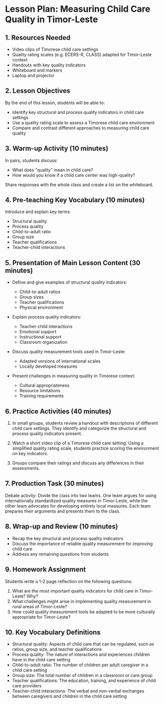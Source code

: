 # Lesson Plan: Measuring Child Care Quality in Timor-Leste

## 1. Resources Needed

- Video clips of Timorese child care settings
- Quality rating scales (e.g. ECERS-R, CLASS) adapted for Timor-Leste context
- Handouts with key quality indicators
- Whiteboard and markers
- Laptop and projector

## 2. Lesson Objectives

By the end of this lesson, students will be able to:
- Identify key structural and process quality indicators in child care settings
- Use a quality rating scale to assess a Timorese child care environment
- Compare and contrast different approaches to measuring child care quality

## 3. Warm-up Activity (10 minutes)

In pairs, students discuss:
- What does "quality" mean in child care?
- How would you know if a child care center was high-quality?

Share responses with the whole class and create a list on the whiteboard.

## 4. Pre-teaching Key Vocabulary (10 minutes)

Introduce and explain key terms:
- Structural quality
- Process quality
- Child-to-adult ratio
- Group size
- Teacher qualifications
- Teacher-child interactions

## 5. Presentation of Main Lesson Content (30 minutes)

- Define and give examples of structural quality indicators:
  - Child-to-adult ratios
  - Group sizes
  - Teacher qualifications
  - Physical environment

- Explain process quality indicators:
  - Teacher-child interactions
  - Emotional support
  - Instructional support
  - Classroom organization

- Discuss quality measurement tools used in Timor-Leste:
  - Adapted versions of international scales
  - Locally developed measures

- Present challenges in measuring quality in Timorese context:
  - Cultural appropriateness
  - Resource limitations
  - Training requirements

## 6. Practice Activities (40 minutes)

1. In small groups, students review a handout with descriptions of different child care settings. They identify and categorize the structural and process quality indicators present.

2. Watch a short video clip of a Timorese child care setting. Using a simplified quality rating scale, students practice scoring the environment on key indicators.

3. Groups compare their ratings and discuss any differences in their assessments.

## 7. Production Task (30 minutes)

Debate activity: Divide the class into two teams. One team argues for using internationally standardized quality measures in Timor-Leste, while the other team advocates for developing entirely local measures. Each team prepares their arguments and presents them to the class.

## 8. Wrap-up and Review (10 minutes)

- Recap the key structural and process quality indicators
- Discuss the importance of reliable quality measurement for improving child care
- Address any remaining questions from students

## 9. Homework Assignment

Students write a 1-2 page reflection on the following questions:
1. What are the most important quality indicators for child care in Timor-Leste? Why?
2. What challenges might arise in implementing quality measurement in rural areas of Timor-Leste?
3. How could quality measurement tools be adapted to be more culturally appropriate for Timor-Leste?

## 10. Key Vocabulary Definitions

- Structural quality: Aspects of child care that can be regulated, such as ratios, group size, and teacher qualifications
- Process quality: The nature of interactions and experiences children have in the child care setting
- Child-to-adult ratio: The number of children per adult caregiver in a child care setting
- Group size: The total number of children in a classroom or care group
- Teacher qualifications: The education, training, and experience of child care providers
- Teacher-child interactions: The verbal and non-verbal exchanges between caregivers and children in the child care setting